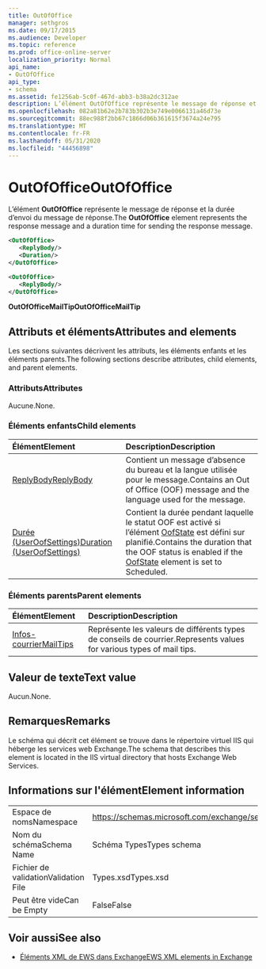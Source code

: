 ```yaml
---
title: OutOfOffice
manager: sethgros
ms.date: 09/17/2015
ms.audience: Developer
ms.topic: reference
ms.prod: office-online-server
localization_priority: Normal
api_name:
- OutOfOffice
api_type:
- schema
ms.assetid: fe1256ab-5c0f-467d-abb3-b38a2dc312ae
description: L’élément OutOfOffice représente le message de réponse et la durée d’envoi du message de réponse.
ms.openlocfilehash: 082a81b62e2b783b302b3e749e0066131a46d73e
ms.sourcegitcommit: 88ec988f2bb67c1866d06b361615f3674a24e795
ms.translationtype: MT
ms.contentlocale: fr-FR
ms.lasthandoff: 05/31/2020
ms.locfileid: "44456898"
---
```

# <a name="outofoffice"></a><span data-ttu-id="38ed7-103">OutOfOffice</span><span class="sxs-lookup"><span data-stu-id="38ed7-103">OutOfOffice</span></span>

<span data-ttu-id="38ed7-104">L’élément **OutOfOffice** représente le message de réponse et la durée d’envoi du message de réponse.</span><span class="sxs-lookup"><span data-stu-id="38ed7-104">The **OutOfOffice** element represents the response message and a duration time for sending the response message.</span></span> 
  
```XML
<OutOfOffice>
   <ReplyBody/>
   <Duration/>
</OutOfOffice>
```

```XML
<OutOfOffice>
   <ReplyBody/>
</OutOfOffice>
```

<span data-ttu-id="38ed7-105">**OutOfOfficeMailTip**</span><span class="sxs-lookup"><span data-stu-id="38ed7-105">**OutOfOfficeMailTip**</span></span>

## <a name="attributes-and-elements"></a><span data-ttu-id="38ed7-106">Attributs et éléments</span><span class="sxs-lookup"><span data-stu-id="38ed7-106">Attributes and elements</span></span>

<span data-ttu-id="38ed7-107">Les sections suivantes décrivent les attributs, les éléments enfants et les éléments parents.</span><span class="sxs-lookup"><span data-stu-id="38ed7-107">The following sections describe attributes, child elements, and parent elements.</span></span>
  
### <a name="attributes"></a><span data-ttu-id="38ed7-108">Attributs</span><span class="sxs-lookup"><span data-stu-id="38ed7-108">Attributes</span></span>

<span data-ttu-id="38ed7-109">Aucune.</span><span class="sxs-lookup"><span data-stu-id="38ed7-109">None.</span></span>
  
### <a name="child-elements"></a><span data-ttu-id="38ed7-110">Éléments enfants</span><span class="sxs-lookup"><span data-stu-id="38ed7-110">Child elements</span></span>

|<span data-ttu-id="38ed7-111">**Élément**</span><span class="sxs-lookup"><span data-stu-id="38ed7-111">**Element**</span></span>|<span data-ttu-id="38ed7-112">**Description**</span><span class="sxs-lookup"><span data-stu-id="38ed7-112">**Description**</span></span>|
|:-----|:-----|
|[<span data-ttu-id="38ed7-113">ReplyBody</span><span class="sxs-lookup"><span data-stu-id="38ed7-113">ReplyBody</span></span>](replybody.md) <br/> |<span data-ttu-id="38ed7-114">Contient un message d’absence du bureau et la langue utilisée pour le message.</span><span class="sxs-lookup"><span data-stu-id="38ed7-114">Contains an Out of Office (OOF) message and the language used for the message.</span></span>  <br/> |
|[<span data-ttu-id="38ed7-115">Durée (UserOofSettings)</span><span class="sxs-lookup"><span data-stu-id="38ed7-115">Duration (UserOofSettings)</span></span>](duration-useroofsettings.md) <br/> |<span data-ttu-id="38ed7-116">Contient la durée pendant laquelle le statut OOF est activé si l’élément [OofState](oofstate.md) est défini sur planifié.</span><span class="sxs-lookup"><span data-stu-id="38ed7-116">Contains the duration that the OOF status is enabled if the [OofState](oofstate.md) element is set to Scheduled.</span></span>  <br/> |
   
### <a name="parent-elements"></a><span data-ttu-id="38ed7-117">Éléments parents</span><span class="sxs-lookup"><span data-stu-id="38ed7-117">Parent elements</span></span>

|<span data-ttu-id="38ed7-118">**Élément**</span><span class="sxs-lookup"><span data-stu-id="38ed7-118">**Element**</span></span>|<span data-ttu-id="38ed7-119">**Description**</span><span class="sxs-lookup"><span data-stu-id="38ed7-119">**Description**</span></span>|
|:-----|:-----|
|[<span data-ttu-id="38ed7-120">Infos-courrier</span><span class="sxs-lookup"><span data-stu-id="38ed7-120">MailTips</span></span>](mailtips.md) <br/> |<span data-ttu-id="38ed7-121">Représente les valeurs de différents types de conseils de courrier.</span><span class="sxs-lookup"><span data-stu-id="38ed7-121">Represents values for various types of mail tips.</span></span>  <br/> |
   
## <a name="text-value"></a><span data-ttu-id="38ed7-122">Valeur de texte</span><span class="sxs-lookup"><span data-stu-id="38ed7-122">Text value</span></span>

<span data-ttu-id="38ed7-123">Aucun.</span><span class="sxs-lookup"><span data-stu-id="38ed7-123">None.</span></span>
  
## <a name="remarks"></a><span data-ttu-id="38ed7-124">Remarques</span><span class="sxs-lookup"><span data-stu-id="38ed7-124">Remarks</span></span>

<span data-ttu-id="38ed7-125">Le schéma qui décrit cet élément se trouve dans le répertoire virtuel IIS qui héberge les services web Exchange.</span><span class="sxs-lookup"><span data-stu-id="38ed7-125">The schema that describes this element is located in the IIS virtual directory that hosts Exchange Web Services.</span></span>
  
## <a name="element-information"></a><span data-ttu-id="38ed7-126">Informations sur l'élément</span><span class="sxs-lookup"><span data-stu-id="38ed7-126">Element information</span></span>

|||
|:-----|:-----|
|<span data-ttu-id="38ed7-127">Espace de noms</span><span class="sxs-lookup"><span data-stu-id="38ed7-127">Namespace</span></span>  <br/> |https://schemas.microsoft.com/exchange/services/2006/types  <br/> |
|<span data-ttu-id="38ed7-128">Nom du schéma</span><span class="sxs-lookup"><span data-stu-id="38ed7-128">Schema Name</span></span>  <br/> |<span data-ttu-id="38ed7-129">Schéma Types</span><span class="sxs-lookup"><span data-stu-id="38ed7-129">Types schema</span></span>  <br/> |
|<span data-ttu-id="38ed7-130">Fichier de validation</span><span class="sxs-lookup"><span data-stu-id="38ed7-130">Validation File</span></span>  <br/> |<span data-ttu-id="38ed7-131">Types.xsd</span><span class="sxs-lookup"><span data-stu-id="38ed7-131">Types.xsd</span></span>  <br/> |
|<span data-ttu-id="38ed7-132">Peut être vide</span><span class="sxs-lookup"><span data-stu-id="38ed7-132">Can be Empty</span></span>  <br/> |<span data-ttu-id="38ed7-133">False</span><span class="sxs-lookup"><span data-stu-id="38ed7-133">False</span></span>  <br/> |
   
## <a name="see-also"></a><span data-ttu-id="38ed7-134">Voir aussi</span><span class="sxs-lookup"><span data-stu-id="38ed7-134">See also</span></span>

- [<span data-ttu-id="38ed7-135">Éléments XML de EWS dans Exchange</span><span class="sxs-lookup"><span data-stu-id="38ed7-135">EWS XML elements in Exchange</span></span>](ews-xml-elements-in-exchange.md)

